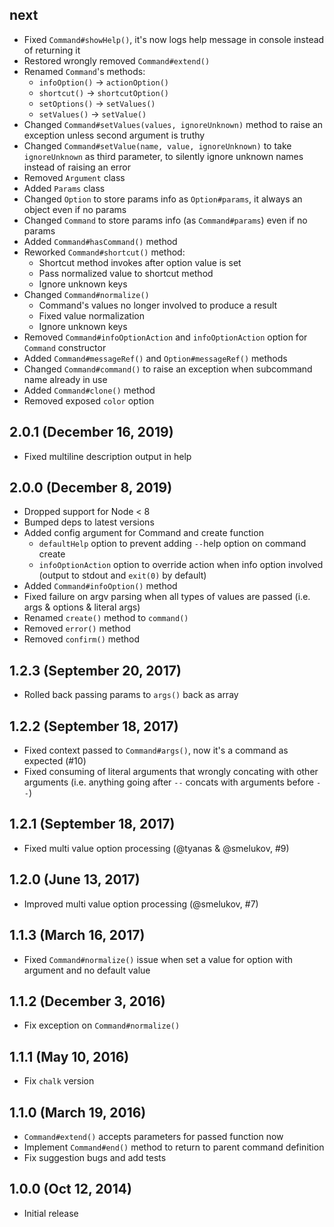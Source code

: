 ## next

- Fixed `Command#showHelp()`, it's now logs help message in console instead of returning it
- Restored wrongly removed `Command#extend()`
- Renamed `Command`'s methods:
    - `infoOption()` -> `actionOption()`
    - `shortcut()` -> `shortcutOption()`
    - `setOptions()` -> `setValues()`
    - `setValues()` -> `setValue()`
- Changed `Command#setValues(values, ignoreUnknown)` method to raise an exception unless second argument is truthy
- Changed `Command#setValue(name, value, ignoreUnknown)` to take `ignoreUnknown` as third parameter, to silently ignore unknown names instead of raising an error
- Removed `Argument` class
- Added `Params` class
- Changed `Option` to store params info as `Option#params`, it always an object even if no params
- Changed `Command` to store params info (as `Command#params`) even if no params
- Added `Command#hasCommand()` method
- Reworked `Command#shortcut()` method:
    - Shortcut method invokes after option value is set
    - Pass normalized value to shortcut method
    - Ignore unknown keys
- Changed `Command#normalize()`
    - Command's values no longer involved to produce a result
    - Fixed value normalization
    - Ignore unknown keys
- Removed `Command#infoOptionAction` and `infoOptionAction` option for `Command` constructor
- Added `Command#messageRef()` and `Option#messageRef()` methods
- Changed `Command#command()` to raise an exception when subcommand name already in use
- Added `Command#clone()` method
- Removed exposed `color` option

## 2.0.1 (December 16, 2019)

- Fixed multiline description output in help

## 2.0.0 (December 8, 2019)

- Dropped support for Node < 8
- Bumped deps to latest versions
- Added config argument for Command and create function
    - `defaultHelp` option to prevent adding `--`help option on command create
    - `infoOptionAction` option to override action when info option involved (output to stdout and `exit(0)` by default)
- Added `Command#infoOption()` method
- Fixed failure on argv parsing when all types of values are passed (i.e. args & options & literal args)
- Renamed `create()` method to `command()`
- Removed `error()` method
- Removed `confirm()` method

## 1.2.3 (September 20, 2017)

- Rolled back passing params to `args()` back as array

## 1.2.2 (September 18, 2017)

- Fixed context passed to `Command#args()`, now it's a command as expected (#10)
- Fixed consuming of literal arguments that wrongly concating with other arguments (i.e. anything going after `--` concats with arguments before `--`)

## 1.2.1 (September 18, 2017)

- Fixed multi value option processing (@tyanas & @smelukov, #9)

## 1.2.0 (June 13, 2017)

- Improved multi value option processing (@smelukov, #7)

## 1.1.3 (March 16, 2017)

- Fixed `Command#normalize()` issue when set a value for option with argument and no default value

## 1.1.2 (December 3, 2016)

- Fix exception on `Command#normalize()`

## 1.1.1 (May 10, 2016)

- Fix `chalk` version

## 1.1.0 (March 19, 2016)

- `Command#extend()` accepts parameters for passed function now
- Implement `Command#end()` method to return to parent command definition
- Fix suggestion bugs and add tests

## 1.0.0 (Oct 12, 2014)

- Initial release
